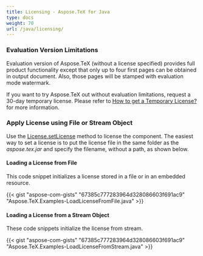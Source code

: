 ```yaml
---
title: Licensing - Aspose.TeX for Java
type: docs
weight: 70
url: /java/licensing/
---
```


### **Evaluation Version Limitations**
Evaluation version of Aspose.TeX (without a license specified) provides full product functionality except that only up to four first pages can be obtained in output document. Also, those pages will be stamped with evaluation mode watermark.

If you want to try Aspose.TeX out without evaluation limitations, request a 30-day temporary license. Please refer to [How to get a Temporary License?](https://purchase.aspose.com/temporary-license) for more information.

### **Apply License using File or Stream Object**
Use the [License.setLicense](https://apireference.aspose.com/tex/java/com.aspose.tex/License#setLicense-java.lang.String-) method to license the component. The easiest way to set a license is to put the license file in the same folder as the *aspose.tex.jar* and specify the filename, without a path, as shown below.
#### **Loading a License from File**
This code snippet initializes a license stored in a file or in an embedded resource.

{{< gist "aspose-com-gists" "67385c777283964d328086603f691ac9" "Aspose.TeX.Examples-LoadLicenseFromFile.java" >}}
#### **Loading a License from a Stream Object**
These code snippets initialize the license from stream.

{{< gist "aspose-com-gists" "67385c777283964d328086603f691ac9" "Aspose.TeX.Examples-LoadLicenseFromStream.java" >}}
